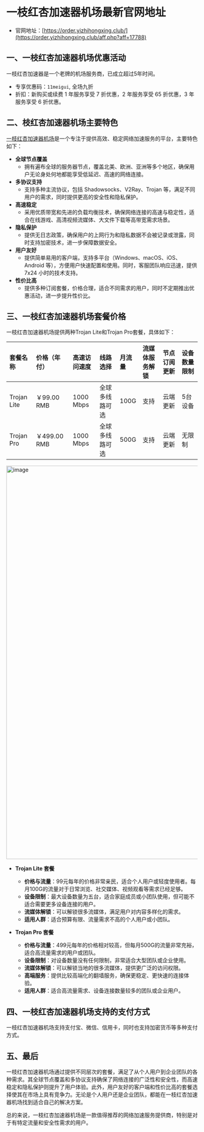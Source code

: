 # 一枝红杏加速器机场最新官网地址

- 官网地址：[https://order.yizhihongxing.club/](https://order.yizhihongxing.club/aff.php?aff=17788)

## 一、一枝红杏加速器机场优惠活动

一枝红杏加速器是一个老牌的机场服务商，已成立超过5年时间。

- 专享优惠码：`11meigui`, 全场九折
- 折扣：新购买或续费 1 年服务享受 7 折优惠，2 年服务享受 65 折优惠，3 年服务享受 6 折优惠。

## 二、枝红杏加速器机场主要特色

[一枝红杏加速器机场](https://www.11meigui.com/2024/yizhihongxing-network-accelerator.html)是一个专注于提供高效、稳定网络加速服务的平台，主要特色如下：

- **全球节点覆盖**
   - 拥有遍布全球的服务器节点，覆盖北美、欧洲、亚洲等多个地区，确保用户无论身处何地都能享受低延迟、高速的网络连接。
- **多协议支持**
   - 支持多种主流协议，包括 Shadowsocks、V2Ray、Trojan 等，满足不同用户的需求，同时提供更高的安全性和隐私保护。
- **高速稳定**
   - 采用优质带宽和先进的负载均衡技术，确保网络连接的高速与稳定性，适合在线游戏、高清视频流媒体、大文件下载等高带宽需求场景。
- **隐私保护**
   - 提供无日志政策，确保用户的上网行为和隐私数据不会被记录或泄露，同时支持加密技术，进一步保障数据安全。
- **用户友好**
   - 提供简单易用的客户端，支持多平台（Windows、macOS、iOS、Android 等），方便用户快速配置和使用。同时，客服团队响应迅速，提供 7x24 小时的技术支持。
- **性价比高**
   - 提供多种订阅套餐，价格合理，适合不同需求的用户，同时不定期推出优惠活动，进一步提升性价比。
  
## 三、一枝红杏加速器机场套餐价格
一枝红杏加速器机场提供两种Trojan Lite和Trojan Pro套餐，具体如下：

| **套餐名称**   | **价格（年付）** | **高速访问速度** | **线路选择**   | **月流量**   | **流媒体服务解锁** | **节点订阅更新** | **设备数量限制** |
|:---------------|:-----------------|:-----------------|:---------------|:-------------|:--------------------|:------------------|:------------------|
| Trojan Lite    | ￥99.00 RMB      | 1000 Mbps        | 全球多线路可选 | 100G         | 支持                | 云端更新          | 5台设备           |
| Trojan Pro     | ￥499.00 RMB     | 1000 Mbps        | 全球多线路可选 | 500G         | 支持                | 云端更新          | 无限制            |

<img width="1037" alt="image" src="https://github.com/user-attachments/assets/20a36ee8-1849-45b3-a5a9-9ec77f283ce6" />

- **Trojan Lite 套餐**
   - **价格与流量**：99元每年的价格非常亲民，适合个人用户或轻度使用者。每月100G的流量对于日常浏览、社交媒体、视频观看等需求已经足够。
   - **设备限制**：最大设备数量为五台，适合家庭成员或小团队使用，但可能不适合需要更多设备连接的用户。
   - **流媒体解锁**：可以解锁很多流媒体，满足用户对内容多样化的需求。
   - **适用人群**：适合预算有限、流量需求不高的个人用户或小团队。

-  **Trojan Pro 套餐**
   - **价格与流量**：499元每年的价格相对较高，但每月500G的流量非常充裕，适合高流量需求的用户或团队。
   - **设备限制**：对设备数量没有任何限制，非常适合大型团队或企业使用。
   - **流媒体解锁**：可以解锁当地的很多流媒体，提供更广泛的访问权限。
   - **高端服务**：提供比较高端化的翻墙服务，确保更稳定、更快速的连接体验。
   - **适用人群**：适合高流量需求、设备连接数量较多的团队或企业用户。

## 四、一枝红杏加速器机场支持的支付方式

一枝红杏加速器机场支持支付宝、微信、信用卡，同时也支持加密货币等多种支付方式。

## 五、最后

一枝红杏加速器机场通过提供不同层次的套餐，满足了从个人用户到企业团队的各种需求。其全球节点覆盖和多协议支持确保了网络连接的广泛性和安全性，而高速稳定和隐私保护则提升了用户体验。此外，用户友好的客户端和性价比高的套餐选择使其在市场上具有竞争力。无论是个人用户还是企业团队，都能在一枝红杏加速器机场找到适合自己的解决方案。

总的来说，一枝红杏加速器机场是一款值得推荐的网络加速服务提供商，特别是对于有特定流量和安全性需求的用户。




